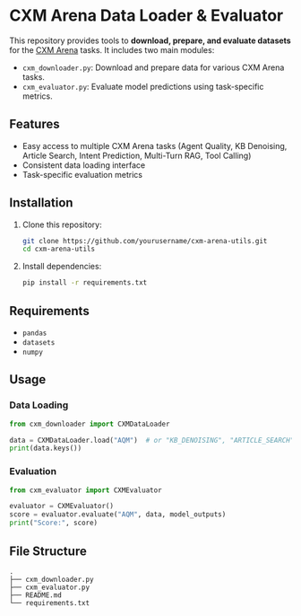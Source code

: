 # CXM Arena Data Loader & Evaluator

This repository provides tools to **download, prepare, and evaluate datasets** for the [CXM Arena](https://huggingface.co/datasets/sprinklr-huggingface/CXM_Arena) tasks. It includes two main modules:

- `cxm_downloader.py`: Download and prepare data for various CXM Arena tasks.
- `cxm_evaluator.py`: Evaluate model predictions using task-specific metrics.

## Features
- Easy access to multiple CXM Arena tasks (Agent Quality, KB Denoising, Article Search, Intent Prediction, Multi-Turn RAG, Tool Calling)
- Consistent data loading interface
- Task-specific evaluation metrics

## Installation

1. Clone this repository:
   ```bash
   git clone https://github.com/yourusername/cxm-arena-utils.git
   cd cxm-arena-utils
   ```
2. Install dependencies:
   ```bash
   pip install -r requirements.txt
   ```

## Requirements
- `pandas`
- `datasets`
- `numpy`

## Usage

### Data Loading
```python
from cxm_downloader import CXMDataLoader

data = CXMDataLoader.load("AQM")  # or "KB_DENOISING", "ARTICLE_SEARCH", etc.
print(data.keys())
```

### Evaluation
```python
from cxm_evaluator import CXMEvaluator

evaluator = CXMEvaluator()
score = evaluator.evaluate("AQM", data, model_outputs)
print("Score:", score)
```

## File Structure
```
.
├── cxm_downloader.py
├── cxm_evaluator.py
├── README.md
└── requirements.txt
```